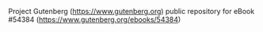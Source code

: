 Project Gutenberg (https://www.gutenberg.org) public repository for
eBook #54384 (https://www.gutenberg.org/ebooks/54384)
